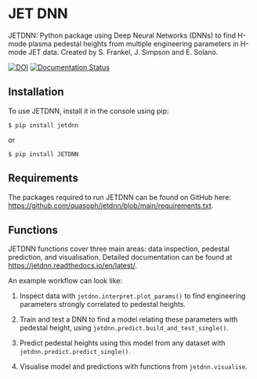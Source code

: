 # JET DNN

JETDNN: Python package using Deep Neural Networks (DNNs) to find H-mode plasma pedestal heights from multiple engineering parameters in H-mode JET data.
Created by S. Frankel, J. Simpson and E. Solano.

[![DOI](https://zenodo.org/badge/682657741.svg)](https://zenodo.org/badge/latestdoi/682657741) [![Documentation Status](https://readthedocs.org/projects/jetdnn/badge/?version=latest)](https://jetdnn.readthedocs.io/en/latest/?badge=latest)

Installation
------------------

To use JETDNN, install it in the console using pip:
    
`$ pip install jetdnn`

or

`$ pip install JETDNN`

Requirements
------------------

The packages required to run JETDNN can be found on GitHub here: https://github.com/quasoph/jetdnn/blob/main/requirements.txt.

Functions
------------------

JETDNN functions cover three main areas: data inspection, pedestal prediction, and visualisation. Detailed documentation can be found at https://jetdnn.readthedocs.io/en/latest/.

An example workflow can look like:

1. Inspect data with `jetdnn.interpret.plot_params()` to find engineering parameters strongly correlated to pedestal heights.

2. Train and test a DNN to find a model relating these parameters with pedestal height, using `jetdnn.predict.build_and_test_single()`.

3. Predict pedestal heights using this model from any dataset with `jetdnn.predict.predict_single()`.

4. Visualise model and predictions with functions from `jetdnn.visualise`.
